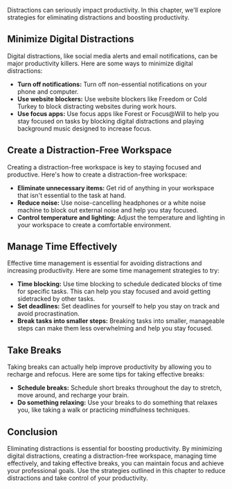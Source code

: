 
Distractions can seriously impact productivity. In this chapter, we'll explore strategies for eliminating distractions and boosting productivity.

Minimize Digital Distractions
-----------------------------

Digital distractions, like social media alerts and email notifications, can be major productivity killers. Here are some ways to minimize digital distractions:

* **Turn off notifications:** Turn off non-essential notifications on your phone and computer.
* **Use website blockers:** Use website blockers like Freedom or Cold Turkey to block distracting websites during work hours.
* **Use focus apps:** Use focus apps like Forest or Focus@Will to help you stay focused on tasks by blocking digital distractions and playing background music designed to increase focus.

Create a Distraction-Free Workspace
-----------------------------------

Creating a distraction-free workspace is key to staying focused and productive. Here's how to create a distraction-free workspace:

* **Eliminate unnecessary items:** Get rid of anything in your workspace that isn't essential to the task at hand.
* **Reduce noise:** Use noise-cancelling headphones or a white noise machine to block out external noise and help you stay focused.
* **Control temperature and lighting:** Adjust the temperature and lighting in your workspace to create a comfortable environment.

Manage Time Effectively
-----------------------

Effective time management is essential for avoiding distractions and increasing productivity. Here are some time management strategies to try:

* **Time blocking:** Use time blocking to schedule dedicated blocks of time for specific tasks. This can help you stay focused and avoid getting sidetracked by other tasks.
* **Set deadlines:** Set deadlines for yourself to help you stay on track and avoid procrastination.
* **Break tasks into smaller steps:** Breaking tasks into smaller, manageable steps can make them less overwhelming and help you stay focused.

Take Breaks
-----------

Taking breaks can actually help improve productivity by allowing you to recharge and refocus. Here are some tips for taking effective breaks:

* **Schedule breaks:** Schedule short breaks throughout the day to stretch, move around, and recharge your brain.
* **Do something relaxing:** Use your breaks to do something that relaxes you, like taking a walk or practicing mindfulness techniques.

Conclusion
----------

Eliminating distractions is essential for boosting productivity. By minimizing digital distractions, creating a distraction-free workspace, managing time effectively, and taking effective breaks, you can maintain focus and achieve your professional goals. Use the strategies outlined in this chapter to reduce distractions and take control of your productivity.

